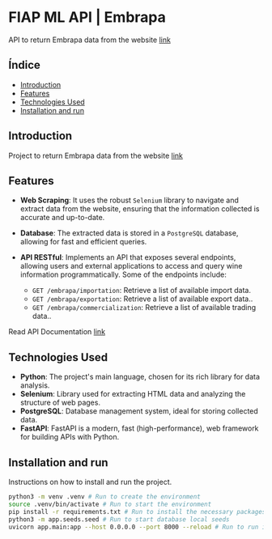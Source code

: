 # FIAP ML API | Embrapa

API to return Embrapa data from the website [link](http://vitibrasil.cnpuv.embrapa.br/index.php)

## Índice

- [Introduction](#introduction)
- [Features](#features)
- [Technologies Used](#technologies-used)
- [Installation and run](#installation-and-run)

## Introduction

Project to return Embrapa data from the website [link](http://vitibrasil.cnpuv.embrapa.br/index.php)

## Features

- **Web Scraping**: It uses the robust `Selenium` library to navigate and extract data from the website, ensuring that the information collected is accurate and up-to-date.
  
- **Database**: The extracted data is stored in a `PostgreSQL` database, allowing for fast and efficient queries.

- **API RESTful**: Implements an API that exposes several endpoints, allowing users and external applications to access and query wine information programmatically. Some of the endpoints include:
  - `GET /embrapa/importation`: Retrieve a list of available import data.
  - `GET /embrapa/exportation`: Retrieve a list of available export data..
  - `GET /embrapa/commercialization`: Retrieve a list of available trading data..

Read API Documentation [link](https://fiap-ml-tech-challenge-stage-1-production.up.railway.app/redoc)
  
## Technologies Used

- **Python**: The project's main language, chosen for its rich library for data analysis.
- **Selenium**: Library used for extracting HTML data and analyzing the structure of web pages.
- **PostgreSQL**: Database management system, ideal for storing collected data.
- **FastAPI**: FastAPI is a modern, fast (high-performance), web framework for building APIs with Python.

## Installation and run

Instructions on how to install and run the project.

```bash
python3 -m venv .venv # Run to create the environment
source .venv/bin/activate # Run to start the environment
pip install -r requirements.txt # Run to install the necessary packages
python3 -m app.seeds.seed # Run to start database local seeds
uvicorn app.main:app --host 0.0.0.0 --port 8000 --reload # Run to run in dev mode
```